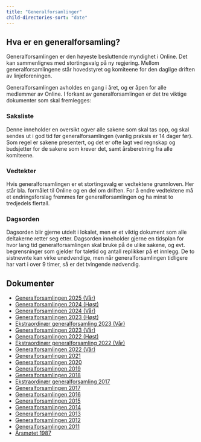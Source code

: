 ```yaml
---
title: "Generalforsamlinger"
child-directories-sort: "date"
---
```


## Hva er en generalforsamling?

Generalforsamlingen er den høyeste besluttende myndighet i Online. Det
kan sammenlignes med stortingsvalg på ny regjering. Mellom
generalforsamlingene står hovedstyret og komiteene for den daglige
driften av linjeforeningen.

Generalforsamlingen avholdes en gang i året, og er åpen for alle
medlemmer av Online. I forkant av generalforsamlingen er det tre viktige
dokumenter som skal fremlegges:

###  Saksliste

Denne inneholder en oversikt ogver alle sakene som skal tas opp, og skal
sendes ut i god tid før generalforsamlingen (vanlig praksis er 14 dager
før). Som regel er sakene presentert, og det er ofte lagt ved regnskap
og budsjetter for de sakene som krever det, samt årsberetning fra alle
komiteene.

###  Vedtekter

Hvis generalforsamlingen er et stortingsvalg er vedtektene grunnloven.
Her står bla. formålet til Online og en del om driften. For å endre vedtektene må et endringsforslag fremmes før
generalforsamlingen og ha minst to tredjedels flertall.

### Dagsorden

Dagsorden blir gjerne utdelt i lokalet, men er et viktig dokument som
alle deltakerne retter seg etter. Dagsorden inneholder gjerne en
tidsplan for hvor lang tid generalforsamlingen skal bruke på de ulike
sakene, og evt. begrensninger som gjelder for taletid og antall
replikker på et innlegg. De to sistnevnte kan virke unødvendige, men når
generalforsamlingen tidligere har vart i over 9 timer, så er det
tvingende nødvendig.

## Dokumenter

- [Generalforsamlingen 2025 (Vår)](https://wiki.online.ntnu.no/generalforsamlinger/2025-v)
- [Generalforsamlingen 2024 (Høst)](https://wiki.online.ntnu.no/generalforsamlinger/2024-h)
- [Generalforsamlingen 2024 (Vår)](https://wiki.online.ntnu.no/generalforsamlinger/2024-v)
- [Generalforsamlingen 2023 (Høst)](https://wiki.online.ntnu.no/generalforsamlinger/2023-h)
- [Ekstraordinær generalforsamling 2023 (Vår)](https://wiki.online.ntnu.no/generalforsamlinger/2023-v-ekstraordinaer)
- [Generalforsamlingen 2023 (Vår)](https://wiki.online.ntnu.no/generalforsamlinger/2023-v)
- [Generalforsamlingen 2022 (Høst)](https://wiki.online.ntnu.no/generalforsamlinger/2022-h)
- [Ekstraordinær generalforsamling 2022 (Vår)](https://wiki.online.ntnu.no/generalforsamlinger/2022-v-ekstraordinaer)
- [Generalforsamlingen 2022 (Vår)](https://wiki.online.ntnu.no/generalforsamlinger/2022)
- [Generalforsamlingen 2021](https://wiki.online.ntnu.no/generalforsamlinger/2021)
- [Generalforsamlingen 2020](https://wiki.online.ntnu.no/generalforsamlinger/2020)
- [Generalforsamlingen 2019](https://wiki.online.ntnu.no/generalforsamlinger/2019)
- [Generalforsamlingen 2018](https://wiki.online.ntnu.no/generalforsamlinger/2018)
- [Ekstraordinær generalforsamling 2017](https://wiki.online.ntnu.no/generalforsamlinger/2017-ekstraordinaer)
- [Generalforsamlingen 2017](https://wiki.online.ntnu.no/generalforsamlinger/2017)
- [Generalforsamlingen 2016](https://wiki.online.ntnu.no/generalforsamlinger/2016)
- [Generalforsamlingen 2015](https://wiki.online.ntnu.no/generalforsamlinger/2015)
- [Generalforsamlingen 2014](https://wiki.online.ntnu.no/generalforsamlinger/2014)
- [Generalforsamlingen 2013](https://wiki.online.ntnu.no/generalforsamlinger/2013)
- [Generalforsamlingen 2012](https://wiki.online.ntnu.no/generalforsamlinger/2012)
- [Generalforsamlingen 2011](https://wiki.online.ntnu.no/generalforsamlinger/2011)
- [Årsmøtet 1987](https://wiki.online.ntnu.no/generalforsamlinger/arsmotet1987)
